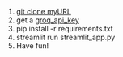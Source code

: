 1. [git clone myURL](https://github.com/HankLin1995/st_surya_ocr.git)
2. get a [groq_api_key](https://console.groq.com/keys)
3. pip install -r requirements.txt
4. streamlit run streamlit_app.py
5. Have fun!
